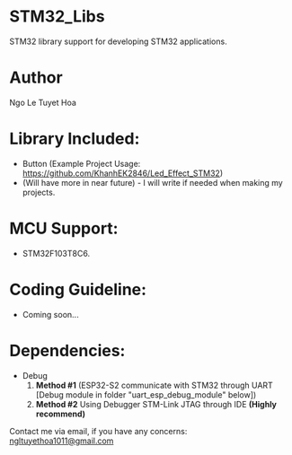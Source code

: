 # STM32_Libs
STM32 library support for developing STM32 applications.

# Author
Ngo Le Tuyet Hoa

# Library Included:
- Button (Example Project Usage: https://github.com/KhanhEK2846/Led_Effect_STM32)
- (Will have more in near future) - I will write if needed when making my projects.

# MCU Support:
- STM32F103T8C6.

# Coding Guideline:
- Coming soon...

# Dependencies:
- Debug
  1. <b>Method #1</b> (ESP32-S2 communicate with STM32 through UART [Debug module in folder "uart_esp_debug_module" below])
  2. <b>Method #2</b> Using Debugger STM-Link JTAG through IDE <b>(Highly recommend)</b>

Contact me via email, if you have any concerns: ngltuyethoa1011@gmail.com
